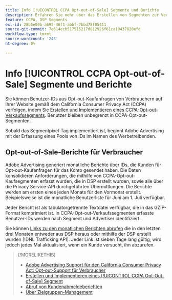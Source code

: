 ```yaml
---
title: Info [!UICONTROL CCPA Opt-out-of-Sale] Segmente und Berichte
description: Erfahren Sie mehr über das Erstellen von Segmenten zur Verfolgung von IDs aus CCPA-Opt-out-Kaufanfragen und das Abrufen von Berichten über die IDs.
feature: CCPA, DSP Segments
exl-id: 28b5e00b-a695-46f1-abbf-7bbd78f05411
source-git-commit: 7e614ecb517515217d812926f61ca10437820efd
workflow-type: tm+mt
source-wordcount: '243'
ht-degree: 0%

---
```


# Info [!UICONTROL CCPA Opt-out-of-Sale] Segmente und Berichte

Sie können Benutzer-IDs aus Opt-out-Kaufanfragen von Verbrauchern auf Ihrer Website gemäß dem California Consumer Privacy Act (CCPA) verfolgen, indem Sie [Erstellen und Implementieren eines CCPA-Opt-out-Verkaufssegments](ccpa-opt-out-segment-create.md). Benutzer bleiben unbegrenzt in CCPA-Opt-out-Segmenten.

Sobald das Segmentpixel-Tag implementiert ist, beginnt Adobe Advertising mit der Erfassung eines Pools von IDs im Namen des Werbetreibenden.

## Opt-out-of-Sale-Berichte für Verbraucher

Adobe Advertising generiert monatliche Berichte über IDs, die Kunden für Opt-out-Kaufanfragen für das Konto gesendet haben. Die Daten konsolidieren Anforderungen, die mithilfe von CCPA-Opt-out-Kaufsegmenten erfasst wurden, die in DSP erstellt wurden, sowie alle über die Privacy Service-API durchgeführten Übermittlungen.  Die Berichte werden am ersten eines jeden Monats für den Vormonat erstellt. Beispielsweise ist die monatliche Benutzerliste für Juni am 1. Juli verfügbar.

Jeder Bericht ist als tabulatorgetrennte Textdatei verfügbar, die in das GZIP-Format komprimiert ist. In CCPA-Opt-out-Verkaufssegmenten erfasste Benutzer-IDs werden nach Segment und Advertiser identifiziert.

Sie können [Links zu den monatlichen Berichten abrufen](ccpa-opt-out-segment-report-retrieve.md) die in den letzten drei Monaten entweder aus DSP heraus oder mithilfe der DSP erstellt wurden [!DNL Trafficking API]. Jeder Link ist sieben Tage lang gültig, wird jedoch jedes Mal aktualisiert, wenn ein Kunde versucht, ihn abzurufen.

>[!MORELIKETHIS]
>
>* [Adobe Advertising Support für den California Consumer Privacy Act: Opt-out-Support für Verbraucher](/help/privacy/ccpa/ccpa-opt-out-of-sale.md)
>* [Erstellen und Implementieren eines [!UICONTROL CCPA Opt-Out-of-Sale] Segment](ccpa-opt-out-segment-create.md)
>* [Abruf von Kundenabmeldeberichten](ccpa-opt-out-segment-report-retrieve.md)
>* [Über Zielgruppen-Management](audience-about.md)

